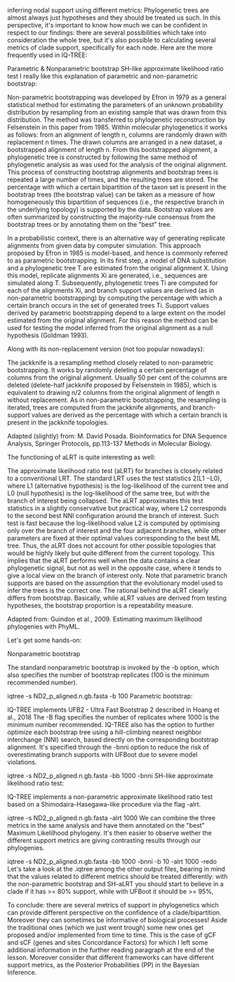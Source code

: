 inferring nodal support using different metrics:
Phylogenetic trees are almost always just hypotheses and they should be treated us such. In this perspective, it's important to know how much we can be confident in respect to our findings: there are several possibilities which take into consideration the whole tree, but it's also possible to calculating several metrics of clade support, specifically for each node. Here are the more frequently used in IQ-TREE:

Parametric & Nonparametric bootstrap
SH-like approximate likelihood ratio test
I really like this explanation of parametric and non-parametric bootstrap:

Non-parametric bootstrapping was developed by Efron in 1979 as a general statistical method for estimating the parameters of an unknown probability distribution by resampling from an existing sample that was drawn from this distribution. The method was transferred to phylogenetic reconstruction by Felsenstein in this paper from 1985. Within molecular phylogenetics it works as follows: from an alignment of length n, columns are randomly drawn with replacement n times. The drawn columns are arranged in a new dataset, a bootstrapped alignment of length n. From this bootstrapped alignment, a phylogenetic tree is constructed by following the same method of phylogenetic analysis as was used for the analysis of the original alignment. This process of constructing bootstrap alignments and bootstrap trees is repeated a large number of times, and the resulting trees are stored. The percentage with which a certain bipartition of the taxon set is present in the bootstrap trees (the bootstrap value) can be taken as a measure of how homogeneously this bipartition of sequences (i.e., the respective branch in the underlying topology) is supported by the data. Bootstrap values are often summarized by constructing the majority-rule consensus from the bootstrap trees or by annotating them on the "best" tree.

In a probabilistic context, there is an alternative way of generating replicate alignments from given data by computer simulation. This approach proposed by Efron in 1985 is model-based, and hence is commonly referred to as parametric bootstrapping. In its first step, a model of DNA substitution and a phylogenetic tree T are estimated from the original alignment X. Using this model, replicate alignments Xi are generated, i.e., sequences are simulated along T. Subsequently, phylogenetic trees Ti are computed for each of the alignments Xi, and branch support values are derived (as in non-parametric bootstrapping) by computing the percentage with which a certain branch occurs in the set of generated trees Ti. Support values derived by parametric bootstrapping depend to a large extent on the model estimated from the original alignment. For this reason the method can be used for testing the model inferred from the original alignment as a null hypothesis (Goldman 1993).

Along with its non-replacement version (not too popular nowadays):

The jackknife is a resampling method closely related to non-parametric bootstrapping. It works by randomly deleting a certain percentage of columns from the original alignment. Usually 50 per cent of the columns are deleted (delete-half jackknife proposed by Felsenstein in 1985), which is equivalent to drawing n/2 columns from the original alignment of length n without replacement. As in non-parametric bootstrapping, the resampling is iterated, trees are computed from the jackknife alignments, and branch-support values are derived as the percentage with which a certain branch is present in the jackknife topologies.

Adapted (slightly) from: M. David Posada. Bioinformatics for DNA Sequence Analysis, Springer Protocols, pp.113-137 Methods in Molecular Biology.

The functioning of aLRT is quite interesting as well:

The approximate likelihood ratio test (aLRT) for branches is closely related to a conventional LRT. The standard LRT uses the test statistics 2(L1 −L0), where L1 (alternative hypothesis) is the log-likelihood of the current tree and L0 (null hypothesis) is the log-likelihood of the same tree, but with the branch of interest being collapsed. The aLRT approximates this test statistics in a slightly conservative but practical way, where L2 corresponds to the second best NNI configuration around the branch of interest. Such test is fast because the log-likelihood value L2 is computed by optimising only over the branch of interest and the four adjacent branches, while other parameters are fixed at their optimal values corresponding to the best ML tree. Thus, the aLRT does not account for other possible topologies that would be highly likely but quite different from the current topology. This implies that the aLRT performs well when the data contains a clear phylogenetic signal, but not as well in the opposite case, where it tends to give a local view on the branch of interest only. Note that parametric branch supports are based on the assumption that the evolutionary model used to infer the trees is the correct one. The rational behind the aLRT clearly differs from bootstrap. Basically, while aLRT values are derived from testing hypotheses, the bootstrap proportion is a repeatability measure.

Adapted from: Guindon et al., 2009. Estimating maximum likelihood phylogenies with PhyML.

Let's get some hands-on:

Nonparametric bootstrap

The standard nonparametric bootstrap is invoked by the -b option, which also specifies the number of bootstrap replicates (100 is the minimum recommended number).

 iqtree -s ND2_p_aligned.n.gb.fasta -b 100
Parametric bootstrap:

IQ-TREE implements UFB2 - Ultra Fast Bootstrap 2 described in Hoang et al., 2018 The -B flag specifies the number of replicates where 1000 is the minimum number recommended. IQ-TREE also has the option to further optimize each bootstrap tree using a hill-climbing nearest neighbor interchange (NNI) search, based directly on the corresponding bootstrap alignment. It's specified through the -bnni  option to reduce the risk of overestimating branch supports with UFBoot due to severe model violations.

 iqtree -s ND2_p_aligned.n.gb.fasta -bb 1000 -bnni
SH-like approximate likelihood ratio test:

IQ-TREE implements a non-parametric approximate likelihood ratio test based on a Shimodaira-Hasegawa-like procedure via the flag -alrt.

 iqtree -s ND2_p_aligned.n.gb.fasta -alrt 1000
We can combine the three metrics in the same analysis and have them annotated on the "best" Maximum Likelilhood phylogeny. It's then easier to observe wether the different support metrics are giving contrasting results through our phylogenies.

iqtree -s ND2_p_aligned.n.gb.fasta -bb 1000 -bnni -b 10 -alrt 1000 -redo
Let's take a look at the .iqtree among the other output files, bearing in mind that the values related to different metrics should be treated differently: with the non-parametric bootstrap and SH-aLRT you should start to believe in a clade if it has >= 80% support, while with UFBoot it should be >= 95%,

To conclude: there are several metrics of support in phylogenetics which can provide different perspective on the confidence of a clade/bipartition. Moreover they can sometimes be informative of biological processes! Aside the traditional ones (which we just went trough) some new ones get proposed and/or implemented from time to time. This is the case of gCF and sCF (genes and sites Concordance Factors) for which I left some additional information in the further reading paragraph at the end of the lesson. Moreover consider that different frameworks can have different support metrics, as the Posterior Probabilities (PP) in the Bayesian Inference.